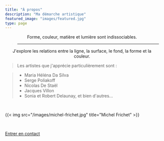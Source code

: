 ```yaml
---
title: "À propos"
description: "Ma démarche artistique"
featured_image: "images/featured.jpg"
type: page
---
```


<center>
Forme, couleur, matière et lumière sont indissociables.
</center>

> ---

<center>
J'explore les relations entre la ligne, la surface, le fond, la forme et la couleur.
</center>

> Les artistes que j'apprécie particulièrement sont :

> * Maria Héléna Da Silva
> * Serge Poliakoff
> * Nicolas De Staël
> * Jacques Villon
> * Sonia et Robert Delaunay, et bien d'autres...

<br>

{{< img src="/images/michel-frichet.jpg" title="Michel Frichet" >}}

<br>

<!-- <a href="/contact"><i class="fa fa-envelope"></i> Entrer en contact</i></a> -->

[Entrer en contact](/contact)
